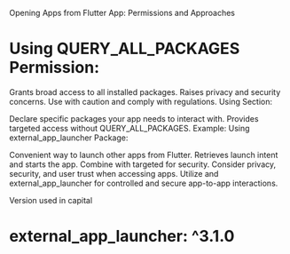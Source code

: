 Opening Apps from Flutter App: Permissions and Approaches

# Using QUERY_ALL_PACKAGES Permission:

Grants broad access to all installed packages.
Raises privacy and security concerns.
Use with caution and comply with regulations.
Using <queries> Section:

Declare specific packages your app needs to interact with.
Provides targeted access without QUERY_ALL_PACKAGES.
Example: <queries><package android:name="com.capitalbank.pay" /></queries>
Using external_app_launcher Package:

Convenient way to launch other apps from Flutter.
Retrieves launch intent and starts the app.
Combine with targeted <queries> for security.
Consider privacy, security, and user trust when accessing apps. Utilize <queries> and external_app_launcher for controlled and secure app-to-app interactions.

Version used in capital
# external_app_launcher: ^3.1.0
